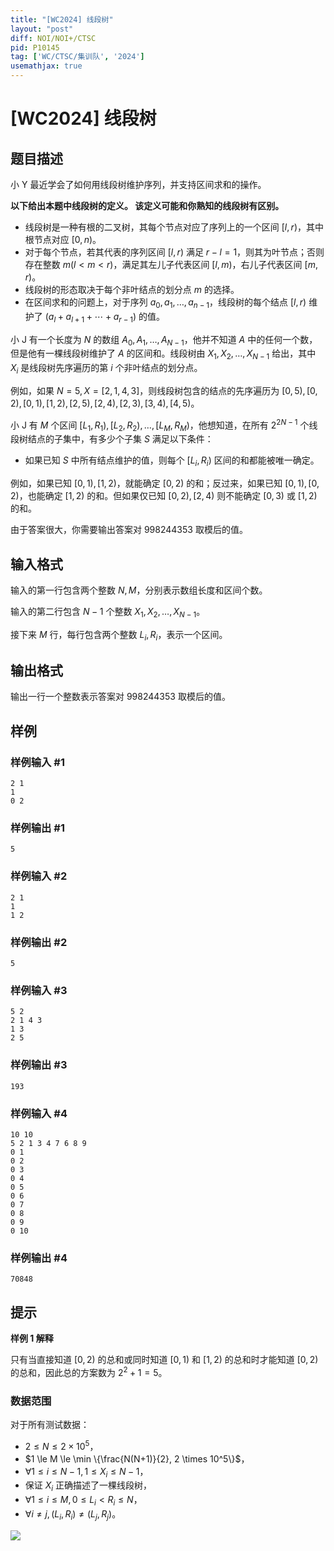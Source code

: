 ```yaml
---
title: "[WC2024] 线段树"
layout: "post"
diff: NOI/NOI+/CTSC
pid: P10145
tag: ['WC/CTSC/集训队', '2024']
usemathjax: true
---
```


# [WC2024] 线段树
## 题目描述

小 Y 最近学会了如何用线段树维护序列，并支持区间求和的操作。

**以下给出本题中线段树的定义。 该定义可能和你熟知的线段树有区别。**

- 线段树是一种有根的二叉树，其每个节点对应了序列上的一个区间 $[l, r)$，其中根节点对应 $[0, n)$。
- 对于每个节点，若其代表的序列区间 $[l, r)$ 满足 $r - l = 1$，则其为叶节点；否则存在整数 $m(l < m < r)$，满足其左儿子代表区间 $[l, m)$，右儿子代表区间 $[m, r)$。
- 线段树的形态取决于每个非叶结点的划分点 $m$ 的选择。
- 在区间求和的问题上，对于序列 $a_0, a_1, \dots , a_{n-1}$，线段树的每个结点 $[l, r)$ 维护了
$(a_l + a_{l+1} + \cdots + a_{r-1})$ 的值。

小 J 有一个长度为 $N$ 的数组 $A_0, A_1, \dots , A_{N-1}$，他并不知道 $A$ 中的任何一个数，但是他有一棵线段树维护了 $A$ 的区间和。线段树由 $X_1, X_2, \dots , X_{N-1}$ 给出，其中 $X_i$ 是线段树先序遍历的第 $i$ 个非叶结点的划分点。

例如，如果 $N = 5, X = [2, 1, 4, 3]$，则线段树包含的结点的先序遍历为 $[0, 5), [0, 2), [0, 1), [1, 2), [2, 5), [2, 4), [2, 3), [3, 4), [4, 5)$。

小 J 有 $M$ 个区间 $[L_1, R_1), [L_2, R_2), \dots , [L_M, R_M)$，他想知道，在所有 $2^{2N-1}$ 个线段树结点的子集中，有多少个子集 $S$ 满足以下条件：

- 如果已知 $S$ 中所有结点维护的值，则每个 $[L_i
, R_i)$ 区间的和都能被唯一确定。

例如，如果已知 $[0, 1), [1, 2)$，就能确定 $[0, 2)$ 的和；反过来，如果已知 $[0, 1), [0, 2)$，也能确定 $[1, 2)$ 的和。但如果仅已知 $[0, 2), [2, 4)$ 则不能确定 $[0, 3)$ 或 $[1, 2)$ 的和。

由于答案很大，你需要输出答案对 $998244353$ 取模后的值。

## 输入格式

输入的第一行包含两个整数 $N, M$，分别表示数组长度和区间个数。

输入的第二行包含 $N - 1$ 个整数 $X_1, X_2, \dots , X_{N-1}$。

接下来 $M$ 行，每行包含两个整数 $L_i, R_i$，表示一个区间。

## 输出格式

输出一行一个整数表示答案对 $998244353$ 取模后的值。

## 样例

### 样例输入 #1
```
2 1
1
0 2
```
### 样例输出 #1
```
5
```
### 样例输入 #2
```
2 1
1 
1 2
```
### 样例输出 #2
```
5
```
### 样例输入 #3
```
5 2
2 1 4 3
1 3
2 5
```
### 样例输出 #3
```
193
```
### 样例输入 #4
```
10 10
5 2 1 3 4 7 6 8 9
0 1
0 2
0 3
0 4
0 5
0 6
0 7
0 8
0 9
0 10
```
### 样例输出 #4
```
70848
```
## 提示

**样例 1 解释**

只有当直接知道 $[0, 2)$ 的总和或同时知道 $[0, 1)$ 和 $[1, 2)$ 的总和时才能知道 $[0, 2)$ 的总和，因此总的方案数为 $2^2 + 1 = 5$。

### 数据范围

对于所有测试数据：
- $2 \le N \le 2 \times 10^5$，
- $1 \le M \le \min \{\frac{N(N+1)}{2}, 2 \times 10^5\}$，
- $\forall 1 \le i \le N - 1, 1 \le X_i \le N - 1$，
- 保证 $X_i$ 正确描述了一棵线段树，
- $\forall 1 \le i \le M, 0 \le L_i < R_i \le N$，
- $\forall i \ne j,(L_i, R_i) \ne (L_j, R_j )$。

![](https://cdn.luogu.com.cn/upload/image_hosting/ncb7tdfe.png)
